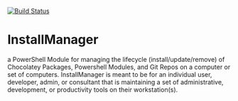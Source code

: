 [![Build Status](https://dev.azure.com/exactmike/InstallManager/_apis/build/status/themodulecollective.InstallManager?branchName=master)](https://dev.azure.com/exactmike/InstallManager/_build/latest?definitionId=5&branchName=master)

# InstallManager

a PowerShell Module for managing the lifecycle (install/update/remove) of Chocolatey Packages, Powershell Modules, and Git Repos on a computer or set of computers.  InstallManager is meant to be for an individual user, developer, admin, or consultant that is maintaining a set of administrative, development, or productivity tools on their workstation(s).